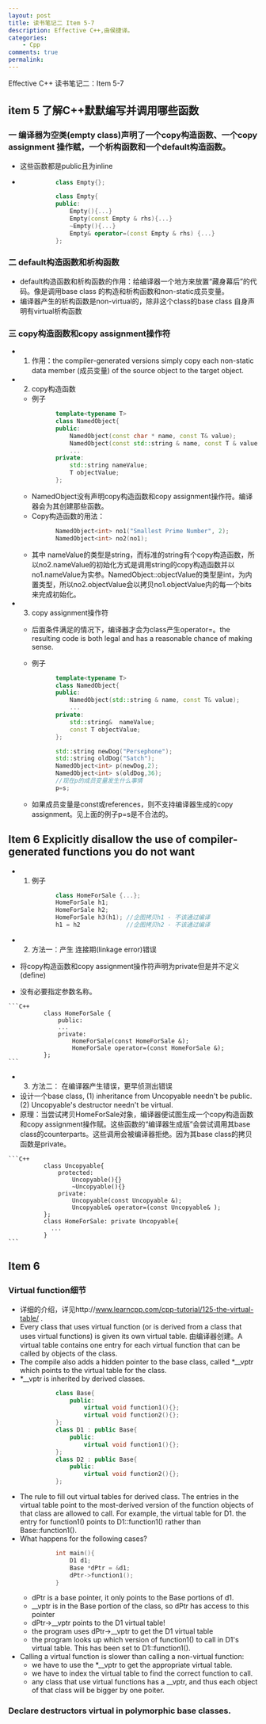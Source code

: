 ```yaml
---
layout: post
title: 读书笔记二 Item 5-7
description: Effective C++,由侯捷译。
categories:
    - Cpp
comments: true
permalink: 
---
```

Effective C++ 读书笔记二：Item 5-7

## item 5 了解C++默默编写并调用哪些函数

###  一 编译器为空类(empty class)声明了一个copy构造函数、一个copy assignment 操作赋，一个析构函数和一个default构造函数。

*  这些函数都是public且为inline
*  
    ```C++
              class Empty{};
    ```

    ```C++
              class Empty{
              public:
                  Empty(){...}
                  Empty(const Empty & rhs){...}
                  ~Empty(){...}
                  Empty& operator=(const Empty & rhs) {...}
              };
    ```

### 二 default构造函数和析构函数
* default构造函数和析构函数的作用：给编译器一个地方来放置“藏身幕后”的代码。像是调用base class 的构造和析构函数和non-static成员变量。
* 编译器产生的析构函数是non-virtual的，除非这个class的base class 自身声明有virtual析构函数


### 三 copy构造函数和copy assignment操作符
*  1. 作用：the compiler-generated versions simply copy each non-static data member (成员变量) of the source object to the target object.
*  2. copy构造函数
    *  例子

    ```C++
              template<typename T>
              class NamedObject{
              public:
                  NamedObject(const char * name, const T& value);
                  NamedObject(const std::string & name, const T & value);
                  ...
              private:
                  std::string nameValue;
                  T objectValue;
              };
    ```

    *  NamedObject没有声明copy构造函数和copy assignment操作符。编译器会为其创建那些函数。
    *  Copy构造函数的用法：
    ```C++
              NamedObject<int> no1("Smallest Prime Number", 2);
              NamedObject<int> no2(no1);
    ```

    *  其中 nameValue的类型是string，而标准的string有个copy构造函数，所以no2.nameValue的初始化方式是调用string的copy构造函数并以no1.nameValue为实参。NamedObject<int>::objectValue的类型是int，为内置类型，所以no2.objectValue会以拷贝no1.objectValue内的每一个bits来完成初始化。

*  3. copy assignment操作符
    
    *  后面条件满足的情况下，编译器才会为class产生operator=。the resulting code is both legal and has a reasonable chance of making sense.
    
    *  例子

    ```C++
              template<typename T>
              class NamedObject{
              public:
                  NamedObject(std::string & name, const T& value);
                  ...
              private:
                  std::string&  nameValue;
                  const T objectValue;
              };

              std::string newDog("Persephone");
              std::string oldDog("Satch");
              NamedObject<int> p(newDog,2);
              NamedObject<int> s(oldDog,36);
              //现在p的成员变量发生什么事情
              p=s;
    ```    
    *  如果成员变量是const或references，则不支持编译器生成的copy assignment。见上面的例子p=s是不合法的。

## Item 6 Explicitly disallow the use of compiler-generated functions you do not want
*  1. 例子

    ```C++
              class HomeForSale {...};
              HomeForSale h1;
              HomeForSale h2;
              HomeForSale h3(h1); //企图拷贝h1 - 不该通过编译
              h1 = h2             //企图拷贝h2 - 不该通过编译
    ```

*  2. 方法一：产生 连接期(linkage error)错误
  *  将copy构造函数和copy assignment操作符声明为private但是并不定义(define)
  *  没有必要指定参数名称。

    ```C++
              class HomeForSale {
                  public:
                  ...
                  private:
                      HomeForSale(const HomeForSale &);
                      HomeForSale operator=(const HomeForSale &);
              };
    ```  

*  3. 方法二： 在编译器产生错误，更早侦测出错误
  *  设计一个base class, (1) inheritance from Uncopyable needn't be public. (2) Uncopyable's destructor needn't be virtual.
  *  原理：当尝试拷贝HomeForSale对象，编译器便试图生成一个copy构造函数和copy assignment操作赋。这些函数的“编译器生成版”会尝试调用其base class的counterparts。这些调用会被编译器拒绝。因为其base class的拷贝函数是private。

    ```C++
              class Uncopyable{
                  protected:
                      Uncopyable(){}
                      ~Uncopyable(){}
                  private:
                      Uncopyable(const Uncopyable &);
                      Uncopyable& operator=(const Uncopyable& );
              };
              class HomeForSale: private Uncopyable{
                ...                      
              }
    ```    

## Item 6 
### Virtual function细节
*  详细的介绍，详见http://www.learncpp.com/cpp-tutorial/125-the-virtual-table/  .
*  Every class that uses virtual function (or is derived from a class that uses virtual functions) is given its own virtual table. 由编译器创建。A virtual table contains one entry for each virtual function that can be called by objects of the class.
*  The compile also adds a hidden pointer to the base class, called *__vptr which points to the virtual table for the class. 
*  *__vptr is inherited by derived classes.
    ```C++
              class Base{
                  public:
                      virtual void function1(){};
                      virtual void function2(){};
              };
              class D1 : public Base{
                  public:
                      virtual void function1(){};
              };
              class D2 : public Base{
                  public:
                      virtual void function2(){};
              };
    ```
*  The rule to fill out virtual tables for derived class. The entries in the virtual table point to the most-derived version of the function objects of that class are allowed to call. For example, the virtual table for D1. the entry for function1() points to D1::function1() rather than Base::function1().
*  What happens for the following cases?
    ```C++
              int main(){
                  D1 d1;
                  Base *dPtr = &d1;
                  dPtr->function1();
              }
    ```
    *  dPtr is a base pointer, it only points to the Base portions of d1.
    *  __vptr is in the Base portion of the class, so dPtr has access to this pointer
    *  dPtr->__vptr points to the D1 virtual table!
    *  the program uses dPtr->__vptr to get the D1 virtual table
    *  the program looks up which version of function1() to call in D1's virtual table. This has been set to D1::function1().
*  Calling a virtual function is slower than calling a non-virtual function:
    *  we have to use the *__vptr to get the appropriate virtual table.
    *  we have to index the virtual table to find the correct function to call.
    *  any class that use virtual functions has a __vptr, and thus each object of that class will be bigger by one poiter.

### Declare destructors virtual in polymorphic base classes.